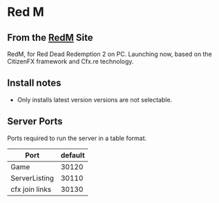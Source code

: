 # Red M

## From the [RedM](https://redm.gg/) Site

RedM, for Red Dead Redemption 2 on PC. Launching now, based on the CitizenFX framework and Cfx.re technology.

## Install notes

- Only installs latest version versions are not selectable.

## Server Ports

Ports required to run the server in a table format.

| Port    | default |
|---------|---------|
| Game    | 30120   |
| ServerListing  | 30110   |
| cfx join links  | 30130   |

